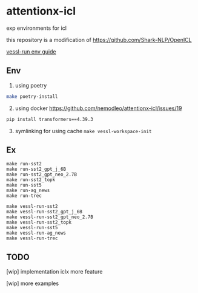 # attentionx-icl

exp environments for icl

this repository is a modification of https://github.com/Shark-NLP/OpenICL

[vessl-run env guide](https://www.notion.so/minchan0502/vessl-run-env-guide-620e400e19754fcdb6819773f818318c)

## Env

1. using poetry 
```bash
make poetry-install
```

2. using docker
https://github.com/nemodleo/attentionx-icl/issues/19
```bash
pip install transformers==4.39.3
```

3. symlinking for using cache ```make vessl-workspace-init```


## Ex

```
make run-sst2
make run-sst2_gpt_j_6B
make run-sst2_gpt_neo_2.7B
make run-sst2_topk
make run-sst5
make run-ag_news
make run-trec
```

```
make vessl-run-sst2
make vessl-run-sst2_gpt_j_6B
make vessl-run-sst2_gpt_neo_2.7B
make vessl-run-sst2_topk
make vessl-run-sst5
make vessl-run-ag_news
make vessl-run-trec
```


## TODO

[wip] implementation iclx more feature

[wip] more examples
